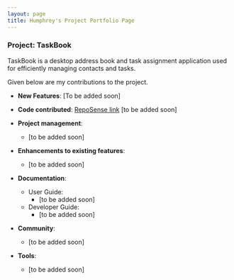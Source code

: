 ```yaml
---
layout: page
title: Humphrey's Project Portfolio Page
---
```


### Project: TaskBook

TaskBook is a desktop address book and task assignment application used for efficiently managing contacts and tasks.

Given below are my contributions to the project.

* **New Features**: [To be added soon]

* **Code contributed**: [RepoSense link]() [to be added soon]

* **Project management**:
    * [to be added soon]

* **Enhancements to existing features**:
    * [to be added soon]

* **Documentation**:
    * User Guide:
        * [to be added soon]
    * Developer Guide:
        * [to be added soon]

* **Community**:
    * [to be added soon]

* **Tools**:
    * [to be added soon]
